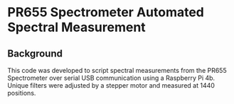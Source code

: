 # PR655 Spectrometer Automated Spectral Measurement
## Background
This code was developed to script spectral measurements from the PR655 Spectrometer over serial USB communication using a Raspberry Pi 4b. Unique filters were adjusted by a stepper motor and measured at 1440 positions.

